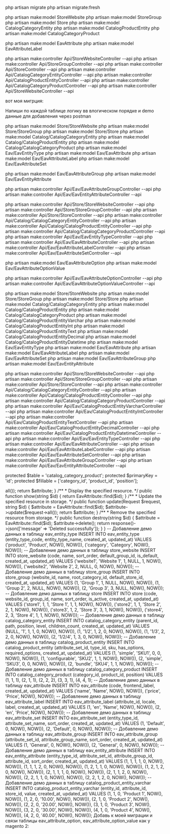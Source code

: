 php artisan migrate
php artisan migrate:fresh

php artisan make:model StoreWebsite
php artisan make:model StoreGroup
php artisan make:model Store
php artisan make:model CatalogCategoryEntity
php artisan make:model CatalogProductEntity
php artisan make:model CatalogCategoryProduct

php artisan make:model EavAttribute
php artisan make:model EavAttributeLabel


php artisan make:controller Api/StoreWebsiteController --api
php artisan make:controller Api/StoreGroupController --api
php artisan make:controller Api/StoreController --api
php artisan make:controller Api/CatalogCategoryEntityController --api
php artisan make:controller Api/CatalogProductEntityController --api
php artisan make:controller Api/CatalogCategoryProductController --api
php artisan make:controller Api/StoreWebsiteController --api


вот моя мигрция: 


Напиши по каждой таблице логику вв влогическом порядке и demo данные для добавления через postman


php artisan make:model Store/StoreWebsite
php artisan make:model Store/StoreGroup
php artisan make:model Store/Store
php artisan make:model Catalog/CatalogCategoryEntity
php artisan make:model Catalog/CatalogProductEntity
php artisan make:model Catalog/CatalogCategoryProduct
php artisan make:model Eav/EavEntityType
php artisan make:model Eav/EavAttribute
php artisan make:model Eav/EavAttributeLabel
php artisan make:model Eav/EavAttributeSet

php artisan make:model Eav/EavAttributeGroup
php artisan make:model Eav/EavEntityAttribute

php artisan make:controller Api/Eav/EavAttributeGroupController --api
php artisan make:controller Api/Eav/EavEntityAttributeController --api

php artisan make:controller Api/Store/StoreWebsiteController --api
php artisan make:controller Api/Store/StoreGroupController --api
php artisan make:controller Api/Store/StoreController --api
php artisan make:controller Api/Catalog/CatalogCategoryEntityController --api
php artisan make:controller Api/Catalog/CatalogProductEntityController --api
php artisan make:controller Api/Catalog/CatalogCategoryProductController --api
php artisan make:controller Api/Eav/EavEntityTypeController --api
php artisan make:controller Api/Eav/EavAttributeController --api
php artisan make:controller Api/Eav/EavAttributeLabelController --api
php artisan make:controller Api/Eav/EavAttributeSetController --api

php artisan make:model Eav/EavAttributeOption
php artisan make:model Eav/EavAttributeOptionValue

php artisan make:controller Api/Eav/EavAttributeOptionController --api
php artisan make:controller Api/Eav/EavAttributeOptionValueController --api




php artisan make:model Store/StoreWebsite
php artisan make:model Store/StoreGroup
php artisan make:model Store/Store
php artisan make:model Catalog/CatalogCategoryEntity
php artisan make:model Catalog/CatalogProductEntity
php artisan make:model Catalog/CatalogCategoryProduct
php artisan make:model Catalog/CatalogProductEntityVarchar
php artisan make:model Catalog/CatalogProductEntityInt
php artisan make:model Catalog/CatalogProductEntityText
php artisan make:model Catalog/CatalogProductEntityDecimal
php artisan make:model Catalog/CatalogProductEntityDatetime
php artisan make:model Eav/EavEntityType
php artisan make:model Eav/EavAttribute
php artisan make:model Eav/EavAttributeLabel
php artisan make:model Eav/EavAttributeSet
php artisan make:model Eav/EavAttributeGroup
php artisan make:model Eav/EavEntityAttribute

php artisan make:controller Api/Store/StoreWebsiteController --api
php artisan make:controller Api/Store/StoreGroupController --api
php artisan make:controller Api/Store/StoreController --api
php artisan make:controller Api/Catalog/CatalogCategoryEntityController --api
php artisan make:controller Api/Catalog/CatalogProductEntityController --api
php artisan make:controller Api/Catalog/CatalogCategoryProductController --api
php artisan make:controller Api/Eav/CatalogProductEntityVarcharController --api
php artisan make:controller Api/Eav/CatalogProductEntityIntController --api
php artisan make:controller Api/Eav/CatalogProductEntityTextController --api
php artisan make:controller Api/Eav/CatalogProductEntityDecimalController --api
php artisan make:controller Api/Eav/CatalogProductEntityDatetimeController --api
php artisan make:controller Api/Eav/EavEntityTypeController --api
php artisan make:controller Api/Eav/EavAttributeController --api
php artisan make:controller Api/Eav/EavAttributeLabelController --api
php artisan make:controller Api/Eav/EavAttributeSetController --api
php artisan make:controller Api/Eav/EavAttributeGroupController --api
php artisan make:controller Api/Eav/EavEntityAttributeController --api

protected $table = 'catalog_category_product';
protected $primaryKey = 'id';
protected $fillable = ['category_id', 'product_id', 'position'];


<?php

namespace App\Http\Controllers\Api\Eav;

use App\Http\Controllers\Controller;
use App\Models\Eav\EavAttribute;
use Illuminate\Http\Request;

class EavAttributeController extends Controller
{
    /**
     * Display a listing of the resource.
     */
    public function index()
    {
        return EavAttribute::all();
    }

    /**
     * Store a newly created resource in storage.
     */
    public function store(Request $request)
    {
        $attribute = EavAttribute::create($request->all());
        return $attribute;
    }

    /**
     * Display the specified resource.
     */
    public function show(string $id)
    {
        return EavAttribute::find($id);
    }

    /**
     * Update the specified resource in storage.
     */
    public function update(Request $request, string $id)
    {
        $attribute = EavAttribute::find($id);
        $attribute->update($request->all());
        return $attribute;
    }

    /**
     * Remove the specified resource from storage.
     */
    public function destroy(string $id)
    {
        $attribute = EavAttribute::find($id);
        $attribute->delete();
        return response()->json(['message' => 'Deleted successfully']);
    }
}





-- Добавление демо данных в таблицу eav_entity_type
INSERT INTO eav_entity_type (entity_type_code, entity_type_name, created_at, updated_at)
VALUES ('product', 'Product', NOW(), NOW()),
       ('category', 'Category', NOW(), NOW());

-- Добавление демо данных в таблицу store_website
INSERT INTO store_website (code, name, sort_order, default_group_id, is_default, created_at, updated_at)
VALUES ('website1', 'Website 1', 1, NULL, 1, NOW(), NOW()),
       ('website2', 'Website 2', 2, NULL, 0, NOW(), NOW());

-- Добавление демо данных в таблицу store_group
INSERT INTO store_group (website_id, name, root_category_id, default_store_id, created_at, updated_at)
VALUES (1, 'Group 1', 1, NULL, NOW(), NOW()),
       (1, 'Group 2', 2, NULL, NOW(), NOW()),
       (2, 'Group 3', 3, NULL, NOW(), NOW());

-- Добавление демо данных в таблицу store
INSERT INTO store (code, website_id, group_id, name, sort_order, is_active, created_at, updated_at)
VALUES ('store1', 1, 1, 'Store 1', 1, 1, NOW(), NOW()),
       ('store2', 1, 1, 'Store 2', 2, 1, NOW(), NOW()),
       ('store3', 1, 2, 'Store 3', 3, 1, NOW(), NOW()),
       ('store4', 2, 3, 'Store 4', 1, 1, NOW(), NOW());

-- Добавление демо данных в таблицу catalog_category_entity
INSERT INTO catalog_category_entity (parent_id, path, position, level, children_count, created_at, updated_at)
VALUES (NULL, '1', 1, 1, 0, NOW(), NOW()),
       (1, '1/2', 1, 2, 0, NOW(), NOW()),
       (1, '1/3', 2, 2, 0, NOW(), NOW()),
       (2, '1/2/4', 1, 3, 0, NOW(), NOW());

-- Добавление демо данных в таблицу catalog_product_entity
INSERT INTO catalog_product_entity (attribute_set_id, type_id, sku, has_options, required_options, created_at, updated_at)
VALUES (1, 'simple', 'SKU1', 0, 0, NOW(), NOW()),
       (1, 'configurable', 'SKU2', 1, 1, NOW(), NOW()),
       (2, 'simple', 'SKU3', 0, 0, NOW(), NOW()),
       (2, 'bundle', 'SKU4', 1, 1, NOW(), NOW());

-- Добавление демо данных в таблицу catalog_category_product
INSERT INTO catalog_category_product (category_id, product_id, position)
VALUES (1, 1, 1),
       (2, 1, 1),
       (2, 2, 2),
       (3, 3, 1),
       (4, 4, 1);

-- Добавление демо данных в таблицу eav_attribute
INSERT INTO eav_attribute (code, frontend_label, created_at, updated_at)
VALUES ('name', 'Name', NOW(), NOW()),
       ('price', 'Price', NOW(), NOW());

-- Добавление демо данных в таблицу eav_attribute_label
INSERT INTO eav_attribute_label (attribute_id, locale, label, created_at, updated_at)
VALUES (1, 'en', 'Name', NOW(), NOW()),
       (2, 'en', 'Price', NOW(), NOW());

-- Добавление демо данных в таблицу eav_attribute_set
INSERT INTO eav_attribute_set (entity_type_id, attribute_set_name, sort_order, created_at, updated_at)
VALUES (1, 'Default', 0, NOW(), NOW()),
       (2, 'Default', 0, NOW(), NOW());

-- Добавление демо данных в таблицу eav_attribute_group
INSERT INTO eav_attribute_group (attribute_set_id, attribute_group_name, sort_order, created_at, updated_at)
VALUES (1, 'General', 0, NOW(), NOW()),
       (2, 'General', 0, NOW(), NOW());

-- Добавление демо данных в таблицу eav_entity_attribute
INSERT INTO eav_entity_attribute (entity_type_id, attribute_set_id, attribute_group_id, attribute_id, sort_order, created_at, updated_at)
VALUES (1, 1, 1, 1, 0, NOW(), NOW()),
       (1, 1, 1, 2, 0, NOW(), NOW()),
       (1, 2, 1, 1, 0, NOW(), NOW()),
       (1, 2, 1, 2, 0, NOW(), NOW()),
       (2, 1, 1, 1, 0, NOW(), NOW()),
       (2, 1, 1, 2, 0, NOW(), NOW()),
       (2, 2, 1, 1, 0, NOW(), NOW()),
       (2, 2, 1, 2, 0, NOW(), NOW());

-- Добавление демо данных в таблицу catalog_product_entity_varchar
INSERT INTO catalog_product_entity_varchar (entity_id, attribute_id, store_id, value, created_at, updated_at)
VALUES (1, 1, 0, 'Product 1', NOW(), NOW()),
       (1, 2, 0, '10.00', NOW(), NOW()),
       (2, 1, 0, 'Product 2', NOW(), NOW()),
       (2, 2, 0, '20.00', NOW(), NOW()),
       (3, 1, 0, 'Product 3', NOW(), NOW()),
       (3, 2, 0, '30.00', NOW(), NOW()),
       (4, 1, 0, 'Product 4', NOW(), NOW()),
       (4, 2, 0, '40.00', NOW(), NOW());


Добавь к моей миграции и связи таблицы eav_attribute_option, eav_attribute_option_value как у magento 2:

